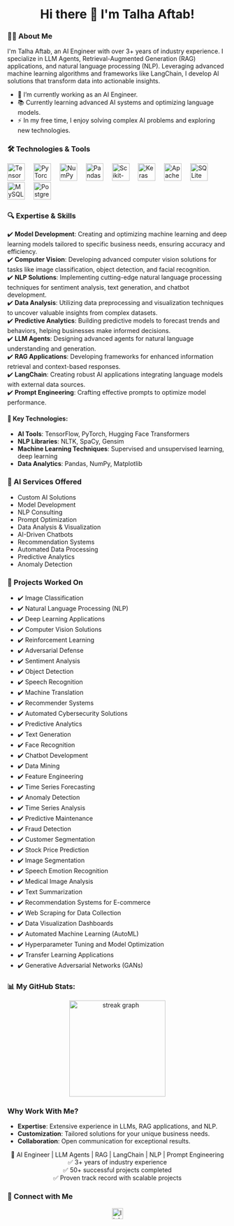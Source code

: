 <h1 align="center">Hi there 👋 I'm Talha Aftab!</h1>

###

<h3 align="left">👩‍💻 About Me</h3>

<p align="left">
I'm Talha Aftab, an AI Engineer with over 3+ years of industry experience. I specialize in LLM Agents, Retrieval-Augmented Generation (RAG) applications, and natural language processing (NLP). Leveraging advanced machine learning algorithms and frameworks like LangChain, I develop AI solutions that transform data into actionable insights.
</p>

- 🔭 I’m currently working as an AI Engineer.
- 📚 Currently learning advanced AI systems and optimizing language models.
- ⚡ In my free time, I enjoy solving complex AI problems and exploring new technologies.

###

<h3 align="left">🛠️ Technologies & Tools</h3>

<div align="left">
  <img src="https://cdn.jsdelivr.net/gh/devicons/devicon/icons/tensorflow/tensorflow-original.svg" height="40" alt="TensorFlow logo" />
  <img width="12" />
  <img src="https://cdn.jsdelivr.net/gh/devicons/devicon/icons/pytorch/pytorch-original.svg" height="40" alt="PyTorch logo" />
  <img width="12" />
  <img src="https://cdn.jsdelivr.net/gh/devicons/devicon/icons/numpy/numpy-original.svg" height="40" alt="NumPy logo" />
  <img width="12" />
  <img src="https://cdn.jsdelivr.net/gh/devicons/devicon/icons/pandas/pandas-original-wordmark.svg" height="40" alt="Pandas logo" />
  <img width="12" />
  <img src="https://cdn.jsdelivr.net/gh/devicons/devicon/icons/scikitlearn/scikitlearn-original.svg" height="40" alt="Scikit-learn logo" />
  <img width="12" />
  <img src="https://cdn.jsdelivr.net/gh/devicons/devicon/icons/keras/keras-original.svg" height="40" alt="Keras logo" />
  <img width="12" />
  <img src="https://cdn.jsdelivr.net/gh/devicons/devicon/icons/apache/apache-original.svg" height="40" alt="Apache Spark logo" />
  <img width="12" />
  <img src="https://cdn.jsdelivr.net/gh/devicons/devicon/icons/sqlite/sqlite-original.svg" height="40" alt="SQLite logo" />
  <img width="12" />
  <img src="https://cdn.jsdelivr.net/gh/devicons/devicon/icons/mysql/mysql-original.svg" height="40" alt="MySQL logo" />
  <img width="12" />
  <img src="https://cdn.jsdelivr.net/gh/devicons/devicon/icons/postgresql/postgresql-original.svg" height="40" alt="PostgreSQL logo" />
</div>



###

<h3 align="left">🔍 Expertise & Skills</h3>

<p align="left">
✔️ <strong>Model Development</strong>: Creating and optimizing machine learning and deep learning models tailored to specific business needs, ensuring accuracy and efficiency.<br>
✔️ <strong>Computer Vision</strong>: Developing advanced computer vision solutions for tasks like image classification, object detection, and facial recognition.<br>
✔️ <strong>NLP Solutions</strong>: Implementing cutting-edge natural language processing techniques for sentiment analysis, text generation, and chatbot development.<br>
✔️ <strong>Data Analysis</strong>: Utilizing data preprocessing and visualization techniques to uncover valuable insights from complex datasets.<br>
✔️ <strong>Predictive Analytics</strong>: Building predictive models to forecast trends and behaviors, helping businesses make informed decisions.<br>
✔️ <strong>LLM Agents</strong>: Designing advanced agents for natural language understanding and generation.<br>
✔️ <strong>RAG Applications</strong>: Developing frameworks for enhanced information retrieval and context-based responses.<br>
✔️ <strong>LangChain</strong>: Creating robust AI applications integrating language models with external data sources.<br>
✔️ <strong>Prompt Engineering</strong>: Crafting effective prompts to optimize model performance.
</p>

<h4>🔹 Key Technologies:</h4>

- **AI Tools**: TensorFlow, PyTorch, Hugging Face Transformers
- **NLP Libraries**: NLTK, SpaCy, Gensim
- **Machine Learning Techniques**: Supervised and unsupervised learning, deep learning
- **Data Analytics**: Pandas, NumPy, Matplotlib

###

<h3 align="left">🚀 AI Services Offered</h3>

<ul>
  <li>Custom AI Solutions</li>
  <li>Model Development</li>
  <li>NLP Consulting</li>
  <li>Prompt Optimization</li>
  <li>Data Analysis & Visualization</li>
  <li>AI-Driven Chatbots</li>
  <li>Recommendation Systems</li>
  <li>Automated Data Processing</li>
  <li>Predictive Analytics</li>
  <li>Anomaly Detection</li>
</ul>

###

<h3 align="left">📝 Projects Worked On</h3>

<ul>
  <li>✔️ Image Classification</li>
  <li>✔️ Natural Language Processing (NLP)</li>
  <li>✔️ Deep Learning Applications</li>
  <li>✔️ Computer Vision Solutions</li>
  <li>✔️ Reinforcement Learning</li>
  <li>✔️ Adversarial Defense</li>
  <li>✔️ Sentiment Analysis</li>
  <li>✔️ Object Detection</li>
  <li>✔️ Speech Recognition</li>
  <li>✔️ Machine Translation</li>
  <li>✔️ Recommender Systems</li>
  <li>✔️ Automated Cybersecurity Solutions</li>
  <li>✔️ Predictive Analytics</li>
  <li>✔️ Text Generation</li>
  <li>✔️ Face Recognition</li>
  <li>✔️ Chatbot Development</li>
  <li>✔️ Data Mining</li>
  <li>✔️ Feature Engineering</li>
  <li>✔️ Time Series Forecasting</li>
  <li>✔️ Anomaly Detection</li>
  <li>✔️ Time Series Analysis</li>
  <li>✔️ Predictive Maintenance</li>
  <li>✔️ Fraud Detection</li>
  <li>✔️ Customer Segmentation</li>
  <li>✔️ Stock Price Prediction</li>
  <li>✔️ Image Segmentation</li>
  <li>✔️ Speech Emotion Recognition</li>
  <li>✔️ Medical Image Analysis</li>
  <li>✔️ Text Summarization</li>
  <li>✔️ Recommendation Systems for E-commerce</li>
  <li>✔️ Web Scraping for Data Collection</li>
  <li>✔️ Data Visualization Dashboards</li>
  <li>✔️ Automated Machine Learning (AutoML)</li>
  <li>✔️ Hyperparameter Tuning and Model Optimization</li>
  <li>✔️ Transfer Learning Applications</li>
  <li>✔️ Generative Adversarial Networks (GANs)</li>
</ul>

###

<h3 align="left">📊 My GitHub Stats:</h3>

<div align="center">
  <img src="https://streak-stats.demolab.com?user=your_username&locale=en&mode=daily&theme=dark&hide_border=false&border_radius=5&order=3" height="220" alt="streak graph" />
</div>

###

<h3 align="left">Why Work With Me?</h3>

- **Expertise**: Extensive experience in LLMs, RAG applications, and NLP.
- **Customization**: Tailored solutions for your unique business needs.
- **Collaboration**: Open communication for exceptional results.

<div align="center">
🌟 AI Engineer | LLM Agents | RAG | LangChain | NLP | Prompt Engineering<br>
✅ 3+ years of industry experience<br>
✅ 50+ successful projects completed<br>
✅ Proven track record with scalable projects
</div>

###

<h3 align="left">🔗 Connect with Me</h3>

<div align="center">
  <a href="https://linkedin.com/in/yourprofile"><img src="https://img.shields.io/static/v1?message=LinkedIn&logo=linkedin&label=&color=0077B5&logoColor=white&labelColor=&style=for-the-badge" height="25" alt="linkedin logo" /></a>
</div>
